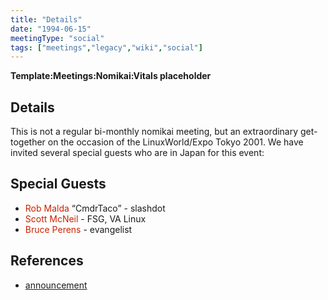 ```yaml
---
title: "Details"
date: "1994-06-15"
meetingType: "social"
tags: ["meetings","legacy","wiki","social"]
---
```


<p><strong>Template:Meetings:Nomikai:Vitals placeholder</strong></p>
<h2 id="details">Details</h2>
<p>This is not a regular bi-monthly nomikai meeting, but
an extraordinary get-together on the occasion of the
LinuxWorld/Expo Tokyo 2001. We have invited several
special guests who are in Japan for this event:</p>
<h2 id="special_guests">Special Guests</h2>
<ul>
<li><font color="#CC2200">Rob Malda</font> “CmdrTaco” - slashdot</li>
<li><font color="#CC2200">Scott McNeil</font> - FSG, VA Linux</li>
<li><font color="#CC2200">Bruce Perens</font> - evangelist</li>
</ul>
<h2 id="references">References</h2>
<ul>
<li><a href="http://lists.tlug.jp/ML/0105/msg00774.html">announcement</a></li>
</ul>
